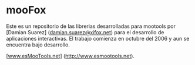 mooFox
=============
Este es un repositorio de las librerias desarrolladas para mootools por [Damian Suarez] (damian.suarez@xifox.net) para el desarrollo de aplicaciones interactivas.
El trabajo comienza en octubre del 2006 y aun se encuentra bajo desarrollo.

[www.esMooTools.net] (http://www.esmootools.net).

